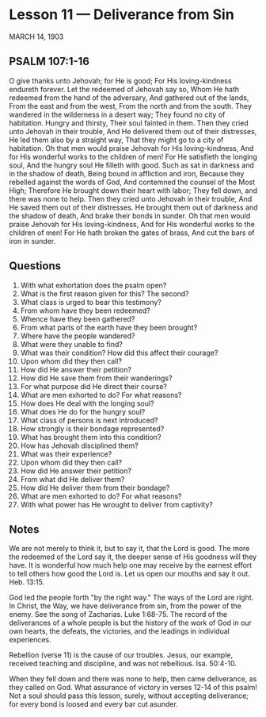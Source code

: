# Lesson 11 — Deliverance from Sin

MARCH 14, 1903

## PSALM 107:1-16

O give thanks unto Jehovah; for He is good;
For His loving-kindness endureth forever.
Let the redeemed of Jehovah say so,
Whom He hath redeemed from the hand of the adversary,
And gathered out of the lands,
From the east and from the west,
From the north and from the south.
They wandered in the wilderness in a desert way;
They found no city of habitation.
Hungry and thirsty,
Their soul fainted in them.
Then they cried unto Jehovah in their trouble,
And He delivered them out of their distresses,
He led them also by a straight way,
That they might go to a city of habitation.
Oh that men would praise Jehovah for His loving-kindness,
And for His wonderful works to the children of men!
For He satisfieth the longing soul,
And the hungry soul He filleth with good.
Such as sat in darkness and in the shadow of death,
Being bound in affliction and iron,
Because they rebelled against the words of God,
And contemned the counsel of the Most High;
Therefore He brought down their heart with labor;
They fell down, and there was none to help.
Then they cried unto Jehovah in their trouble,
And He saved them out of their distresses.
He brought them out of darkness and the shadow of death,
And brake their bonds in sunder.
Oh that men would praise Jehovah for His loving-kindness,
And for His wonderful works to the children of men!
For He hath broken the gates of brass,
And cut the bars of iron in sunder.

## Questions

1. With what exhortation does the psalm open?
2. What is the first reason given for this? The second?
3. What class is urged to bear this testimony?
4. From whom have they been redeemed?
5. Whence have they been gathered?
6. From what parts of the earth have they been brought?
7. Where have the people wandered?
8. What were they unable to find?
9. What was their condition? How did this affect their courage?
10. Upon whom did they then call?
11. How did He answer their petition?
12. How did He save them from their wanderings?
13. For what purpose did He direct their course?
14. What are men exhorted to do? For what reasons?
15. How does He deal with the longing soul?
16. What does He do for the hungry soul?
17. What class of persons is next introduced?
18. How strongly is their bondage represented?
19. What has brought them into this condition?
20. How has Jehovah disciplined them?
21. What was their experience?
22. Upon whom did they then call?
23. How did He answer their petition?
24. From what did He deliver them?
25. How did He deliver them from their bondage?
26. What are men exhorted to do? For what reasons?
27. With what power has He wrought to deliver from captivity?

## Notes

We are not merely to think it, but to say it, that the Lord is good. The more the redeemed of the Lord say it, the deeper sense of His goodness will they have. It is wonderful how much help one may receive by the earnest effort to tell others how good the Lord is. Let us open our mouths and say it out. Heb. 13:15.

God led the people forth "by the right way." The ways of the Lord are right. In Christ, the Way, we have deliverance from sin, from the power of the enemy. See the song of Zacharias. Luke 1:68-75. The record of the deliverances of a whole people is but the history of the work of God in our own hearts, the defeats, the victories, and the leadings in individual experiences.

Rebellion (verse 11) is the cause of our troubles. Jesus, our example, received teaching and discipline, and was not rebellious. Isa. 50:4-10.

When they fell down and there was none to help, then came deliverance, as they called on God. What assurance of victory in verses 12-14 of this psalm! Not a soul should pass this lesson, surely, without accepting deliverance; for every bond is loosed and every bar cut asunder.